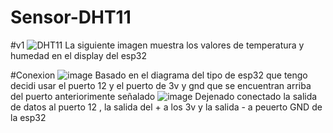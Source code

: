 # Sensor-DHT11

#v1
![DHT11](https://user-images.githubusercontent.com/80295696/134989698-b70b18a1-55c3-409b-a289-0a7de363896d.jpeg)
La siguiente imagen muestra los valores de temperatura y humedad en el display del esp32

#Conexion
![image](https://user-images.githubusercontent.com/80295696/134990471-6bf72053-2405-45cf-b343-6cdfff555e3d.png)
Basado en el diagrama del tipo de esp32 que tengo decidi usar el puerto 12 y el puerto de 3v y gnd que se encuentran arriba del puerto anteriorimente señalado
![image](https://user-images.githubusercontent.com/80295696/134990608-848fa0a7-bdb8-442c-a6ec-a14c5ac13bc2.png)
Dejenado conectado la salida de datos al puerto 12 , la salida del + a los 3v y la salida - a peuerto GND de la esp32
